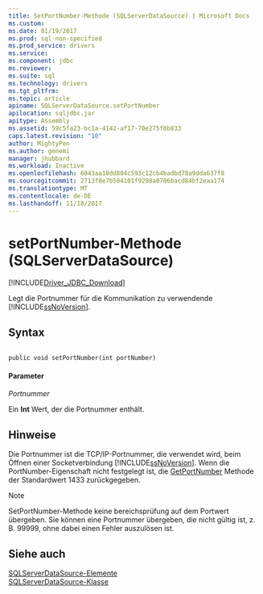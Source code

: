 ```yaml
---
title: SetPortNumber-Methode (SQLServerDataSource) | Microsoft Docs
ms.custom: 
ms.date: 01/19/2017
ms.prod: sql-non-specified
ms.prod_service: drivers
ms.service: 
ms.component: jdbc
ms.reviewer: 
ms.suite: sql
ms.technology: drivers
ms.tgt_pltfrm: 
ms.topic: article
apiname: SQLServerDataSource.setPortNumber
apilocation: sqljdbc.jar
apitype: Assembly
ms.assetid: 59c5fa23-bc1a-4142-af17-70e275f0b833
caps.latest.revision: "10"
author: MightyPen
ms.author: genemi
manager: jhubbard
ms.workload: Inactive
ms.openlocfilehash: 6043aa18dd884c593c12cb4badbd78a9dda637f8
ms.sourcegitcommit: 2713f8e7b504101f9298a0706bacd84bf2eaa174
ms.translationtype: MT
ms.contentlocale: de-DE
ms.lasthandoff: 11/18/2017
---
```

# <a name="setportnumber-method-sqlserverdatasource"></a>setPortNumber-Methode (SQLServerDataSource)
[!INCLUDE[Driver_JDBC_Download](../../../includes/driver_jdbc_download.md)]

  Legt die Portnummer für die Kommunikation zu verwendende [!INCLUDE[ssNoVersion](../../../includes/ssnoversion_md.md)].  
  
## <a name="syntax"></a>Syntax  
  
```  
  
public void setPortNumber(int portNumber)  
```  
  
#### <a name="parameters"></a>Parameter  
 *Portnummer*  
  
 Ein **Int** Wert, der die Portnummer enthält.  
  
## <a name="remarks"></a>Hinweise  
 Die Portnummer ist die TCP/IP-Portnummer, die verwendet wird, beim Öffnen einer Socketverbindung [!INCLUDE[ssNoVersion](../../../includes/ssnoversion_md.md)]. Wenn die PortNumber-Eigenschaft nicht festgelegt ist, die [GetPortNumber](../../../connect/jdbc/reference/getportnumber-method-sqlserverdatasource.md) Methode der Standardwert 1433 zurückgegeben.  
  
> [!NOTE]  
>  SetPortNumber-Methode keine bereichsprüfung auf dem Portwert übergeben. Sie können eine Portnummer übergeben, die nicht gültig ist, z. B. 99999, ohne dabei einen Fehler auszulösen ist.  
  
## <a name="see-also"></a>Siehe auch  
 [SQLServerDataSource-Elemente](../../../connect/jdbc/reference/sqlserverdatasource-members.md)   
 [SQLServerDataSource-Klasse](../../../connect/jdbc/reference/sqlserverdatasource-class.md)  
  
  
